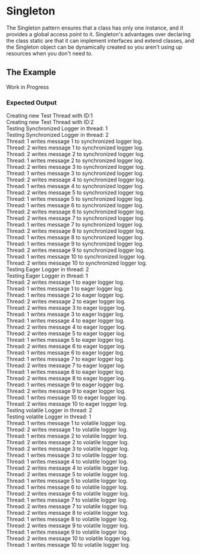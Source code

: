 # Singleton
The Singleton pattern ensures that a class has only one instance, and it provides a global access point to it. Singleton's advantages over declaring the class static are that it can implement interfaces and extend classes, and the Singleton object can be dynamically created so you aren't using up resources when you don't need to.

## The Example
Work in Progress

### Expected Output
Creating new Test Thread with ID:1<br/>
Creating new Test Thread with ID:2<br/>
Testing Synchronized Logger in thread: 1<br/>
Testing Synchronized Logger in thread: 2<br/>
Thread: 1 writes message 1 to synchronized logger log.<br/>
Thread: 2 writes message 1 to synchronized logger log.<br/>
Thread: 2 writes message 2 to synchronized logger log.<br/>
Thread: 1 writes message 2 to synchronized logger log.<br/>
Thread: 2 writes message 3 to synchronized logger log.<br/>
Thread: 1 writes message 3 to synchronized logger log.<br/>
Thread: 2 writes message 4 to synchronized logger log.<br/>
Thread: 1 writes message 4 to synchronized logger log.<br/>
Thread: 2 writes message 5 to synchronized logger log.<br/>
Thread: 1 writes message 5 to synchronized logger log.<br/>
Thread: 1 writes message 6 to synchronized logger log.<br/>
Thread: 2 writes message 6 to synchronized logger log.<br/>
Thread: 2 writes message 7 to synchronized logger log.<br/>
Thread: 1 writes message 7 to synchronized logger log.<br/>
Thread: 2 writes message 8 to synchronized logger log.<br/>
Thread: 1 writes message 8 to synchronized logger log.<br/>
Thread: 1 writes message 9 to synchronized logger log.<br/>
Thread: 2 writes message 9 to synchronized logger log.<br/>
Thread: 1 writes message 10 to synchronized logger log.<br/>
Thread: 2 writes message 10 to synchronized logger log.<br/>
Testing Eager Logger in thread: 2<br/>
Testing Eager Logger in thread: 1<br/>
Thread: 2 writes message 1 to eager logger log.<br/>
Thread: 1 writes message 1 to eager logger log.<br/>
Thread: 1 writes message 2 to eager logger log.<br/>
Thread: 2 writes message 2 to eager logger log.<br/>
Thread: 2 writes message 3 to eager logger log.<br/>
Thread: 1 writes message 3 to eager logger log.<br/>
Thread: 1 writes message 4 to eager logger log.<br/>
Thread: 2 writes message 4 to eager logger log.<br/>
Thread: 2 writes message 5 to eager logger log.<br/>
Thread: 1 writes message 5 to eager logger log.<br/>
Thread: 2 writes message 6 to eager logger log.<br/>
Thread: 1 writes message 6 to eager logger log.<br/>
Thread: 1 writes message 7 to eager logger log.<br/>
Thread: 2 writes message 7 to eager logger log.<br/>
Thread: 1 writes message 8 to eager logger log.<br/>
Thread: 2 writes message 8 to eager logger log.<br/>
Thread: 1 writes message 9 to eager logger log.<br/>
Thread: 2 writes message 9 to eager logger log.<br/>
Thread: 1 writes message 10 to eager logger log.<br/>
Thread: 2 writes message 10 to eager logger log.<br/>
Testing volatile Logger in thread: 2<br/>
Testing volatile Logger in thread: 1<br/>
Thread: 1 writes message 1 to volatile logger log.<br/>
Thread: 2 writes message 1 to volatile logger log.<br/>
Thread: 1 writes message 2 to volatile logger log.<br/>
Thread: 2 writes message 2 to volatile logger log.<br/>
Thread: 2 writes message 3 to volatile logger log.<br/>
Thread: 1 writes message 3 to volatile logger log.<br/>
Thread: 1 writes message 4 to volatile logger log.<br/>
Thread: 2 writes message 4 to volatile logger log.<br/>
Thread: 2 writes message 5 to volatile logger log.<br/>
Thread: 1 writes message 5 to volatile logger log.<br/>
Thread: 1 writes message 6 to volatile logger log.<br/>
Thread: 2 writes message 6 to volatile logger log.<br/>
Thread: 1 writes message 7 to volatile logger log.<br/>
Thread: 2 writes message 7 to volatile logger log.<br/>
Thread: 2 writes message 8 to volatile logger log.<br/>
Thread: 1 writes message 8 to volatile logger log.<br/>
Thread: 2 writes message 9 to volatile logger log.<br/>
Thread: 1 writes message 9 to volatile logger log.<br/>
Thread: 2 writes message 10 to volatile logger log.<br/>
Thread: 1 writes message 10 to volatile logger log.
